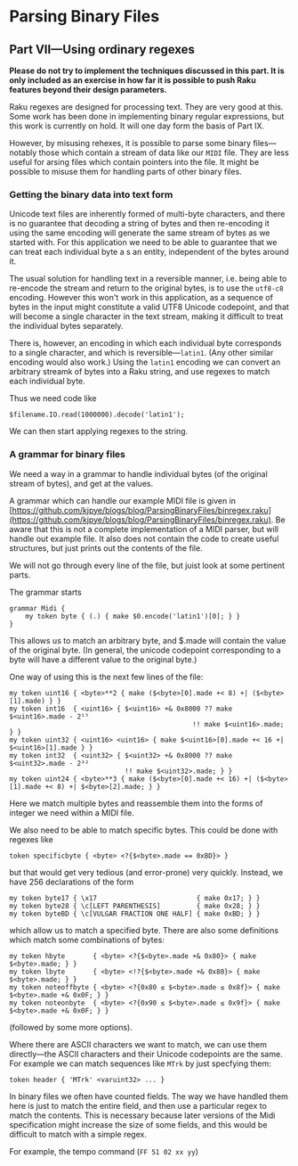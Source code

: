 Parsing Binary Files
====================

Part VII—Using ordinary regexes
-------------------------------

**Please do not try to implement the techniques discussed in this part. It is only included as an exercise in how far it is possible to push Raku features beyond their design parameters.**

Raku regexes are designed for processing text. They are very good at this. Some work has been done in implementing binary regular expressions, but this work is currently on hold. It will one day form the basis of Part IX.

However, by misusing rehexes, it is possible to parse some binary files—notably those which contain a stream of data like our `MIDI` file. They are less useful for arsing files which contain pointers into the file. It might be possible to misuse them for handling parts of other binary files.

### Getting the binary data into text form

Unicode text files are inherently formed of multi-byte characters, and there is no guarantee that decoding a string of bytes and then re-encoding it using the same encoding will generate the same stream of bytes as we started with. For this application we need to be able to guarantee that we can treat each individual byte a s an entity, independent of the bytes around it.

The usual solution for handling text in a reversible manner, i.e. being able to re-encode the stream and return to the original bytes, is to use the `utf8-c8` encoding. However this won't work in this application, as a sequence of bytes in the input might constitute a valid UTF8 Unicode codepoint, and that will become a single character in the text stream, making it difficult to treat the individual bytes separately.

There is, however, an encoding in which each individual byte corresponds to a single character, and which is reversible—`latin1`. (Any other similar encoding would also work.) Using the `latin1` encoding we can convert an arbitrary streamk of bytes into a Raku string, and use regexes to match each individual byte.

Thus we need code like

    $filename.IO.read(1000000).decode('latin1');

We can then start applying regexes to the string.

### A grammar for binary files

We need a way in a grammar to handle individual bytes (of the original stream of bytes), and get at the values.

A grammar which can handle our example MIDI file is given in [https://github.com/kjpye/blogs/blog/ParsingBinaryFiles/binregex.raku](https://github.com/kjpye/blogs/blog/ParsingBinaryFiles/binregex.raku). Be aware that this is not a complete implementation of a MIDI parser, but will handle out example file. It also does not contain the code to create useful structures, but just prints out the contents of the file.

We will not go through every line of the file, but juist look at some pertinent parts.

The grammar starts

    grammar Midi {
        my token byte { (.) { make $0.encode('latin1')[0]; } }
    }

This allows us to match an arbitrary byte, and $<byte>.made will contain the value of the original byte. (In general, the unicode codepoint corresponding to a byte will have a different value to the original byte.)

One way of using this is the next few lines of the file:

    my token uint16 { <byte>**2 { make ($<byte>[0].made +< 8) +| ($<byte>[1].made) } }
    my token int16  { <uint16> { $<uint16> +& 0x8000 ?? make $<uint16>.made - 2¹⁵
                                                  !! make $<uint16>.made; } }
    my token uint32 { <uint16> <uint16> { make $<uint16>[0].made +< 16 +| $<uint16>[1].made } }
    my token int32  { <uint32> { $<uint32> +& 0x8000 ?? make $<uint32>.made - 2³²
                                 !! make $<uint32>.made; } }
    my token uint24 { <byte>**3 { make ($<byte>[0].made +< 16) +| ($<byte>[1].made +< 8) +| $<byte>[2].made; } }

Here we match multiple bytes and reassemble them into the forms of integer we need within a MIDI file.

We also need to be able to match specific bytes. This could be done with regexes like

    token specificbyte { <byte> <?{$<byte>.made == 0xBD}> }

but that would get very tedious (and error-prone) very quickly. Instead, we have 256 declarations of the form

    my token byte17 { \x17                         { make 0x17; } }
    my token byte28 { \c[LEFT PARENTHESIS]         { make 0x28; } }
    my token byteBD { \c[VULGAR FRACTION ONE HALF] { make 0xBD; } }

which allow us to match a specified byte. There are also some definitions which match some combinations of bytes:

    my token hbyte       { <byte> <?{$<byte>.made +& 0x80}> { make $<byte>.made; } }
    my token lbyte       { <byte> <!?{$<byte>.made +& 0x80}> { make $<byte>.made; } }
    my token noteoffbyte { <byte> <?{0x80 ≤ $<byte>.made ≤ 0x8f}> { make $<byte>.made +& 0x0F; } }
    my token noteonbyte  { <byte> <?{0x90 ≤ $<byte>.made ≤ 0x9f}> { make $<byte>.made +& 0x0F; } }

(followed by some more options).

Where there are ASCII characters we want to match, we can use them directly—the ASCII characters and their Unicode codepoints are the same. For example we can match sequences like `MTrk` by just specfying them:

    token header { 'MTrk' <varuint32> ... }

In binary files we often have counted fields. The way we have handled them here is just to match the entire field, and then use a particular regex to match the contents. This is necessary because later versions of the Midi specification might increase the size of some fields, and this would be difficult to match with a simple regex.

For example, the tempo command (`FF 51 02 xx yy`)

